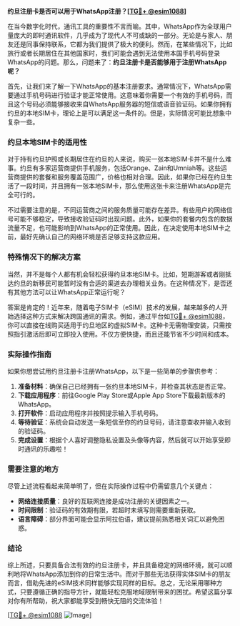 **约旦注册卡是否可以用于WhatsApp注册？[[TG💪+ @esim1088](https://t.me/s/esim1088)]**

在当今数字化时代，通讯工具的重要性不言而喻。其中，WhatsApp作为全球用户量庞大的即时通讯软件，几乎成为了现代人不可或缺的一部分。无论是与家人、朋友还是同事保持联系，它都为我们提供了极大的便利。然而，在某些情况下，比如旅行或者长期居住在其他国家时，我们可能会遇到无法使用本国手机号码登录WhatsApp的问题。那么，问题来了：**约旦注册卡是否能够用于注册WhatsApp呢？**

首先，让我们来了解一下WhatsApp的基本注册要求。通常情况下，WhatsApp需要通过手机号码进行验证才能正常使用。这意味着你需要一个有效的手机号码，而且这个号码必须能够接收来自WhatsApp服务器的短信或语音验证码。如果你拥有约旦的本地SIM卡，理论上是可以满足这一条件的。但是，实际情况可能比想象中复杂一些。

### 约旦本地SIM卡的适用性

对于持有约旦护照或长期居住在约旦的人来说，购买一张本地SIM卡并不是什么难事。约旦有多家运营商提供手机服务，包括Orange、Zain和Umniah等。这些运营商提供的套餐和服务覆盖范围广，价格也相对合理。因此，如果你已经在约旦生活了一段时间，并且拥有一张本地SIM卡，那么使用这张卡来注册WhatsApp是完全可行的。

不过需要注意的是，不同运营商之间的服务质量可能存在差异。有些用户的网络信号可能不够稳定，导致接收验证码时出现问题。此外，如果你的套餐内包含的数据流量不足，也可能影响到WhatsApp的正常使用。因此，在决定使用本地SIM卡之前，最好先确认自己的网络环境是否足够支持这款应用。

### 特殊情况下的解决方案

当然，并不是每个人都有机会轻松获得约旦本地SIM卡。比如，短期游客或者刚抵达约旦的新移民可能暂时没有合适的渠道去办理相关业务。在这种情况下，是否还有其他方法可以让WhatsApp正常运行呢？

答案是肯定的！近年来，随着电子SIM卡（eSIM）技术的发展，越来越多的人开始选择这种方式来解决跨国通讯的需求。例如，通过平台如[TG💪+ @esim1088](https://t.me/s/esim1088)，你可以直接在线购买适用于约旦地区的虚拟SIM卡。这种卡无需物理安装，只需按照指引激活后即可立即投入使用。不仅方便快捷，而且还能节省不少时间和成本。

### 实际操作指南

如果你想尝试用约旦注册卡注册WhatsApp，以下是一些简单的步骤供参考：

1. **准备材料**：确保自己已经拥有一张约旦本地SIM卡，并检查其状态是否正常。
2. **下载应用程序**：前往Google Play Store或Apple App Store下载最新版本的WhatsApp。
3. **打开软件**：启动应用程序并按照提示输入手机号码。
4. **等待验证**：系统会自动发送一条短信至你的约旦号码，请注意查收并输入收到的验证码。
5. **完成设置**：根据个人喜好调整隐私设置及头像等内容，然后就可以开始享受即时通讯的乐趣啦！

### 需要注意的地方

尽管上述流程看起来简单明了，但在实际操作过程中仍需留意几个关键点：
- **网络连接质量**：良好的互联网连接是成功注册的关键因素之一。
- **时间限制**：验证码的有效期有限，若超时未填写则需要重新获取。
- **语言障碍**：部分界面可能会显示阿拉伯语，建议提前熟悉相关词汇以避免困惑。

### 结论

综上所述，只要具备合法有效的约旦注册卡，并且具备稳定的网络环境，就可以顺利地将WhatsApp添加到你的日常生活中。而对于那些无法获得实体SIM卡的朋友而言，借助先进的eSIM技术同样能够实现同样的目标。总之，无论采用哪种方式，只要遵循正确的指导方针，就能轻松克服地域限制带来的困扰。希望这篇分享对你有所帮助，祝大家都能享受到畅快无阻的交流体验！

[[TG💪+ @esim1088](https://t.me/s/esim1088) ![Image](https://i.postimg.cc/4NQfJmqS/Snipaste-2025-05-13-00-14-12.png)]